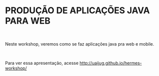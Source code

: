 PRODUÇÃO DE APLICAÇÕES JAVA PARA WEB
====================================

 

Neste workshop, veremos como se faz aplicações java pra web e mobile.

 

Para ver essa apresentação, acesse http://uaijug.github.io/hermes-workshop/
